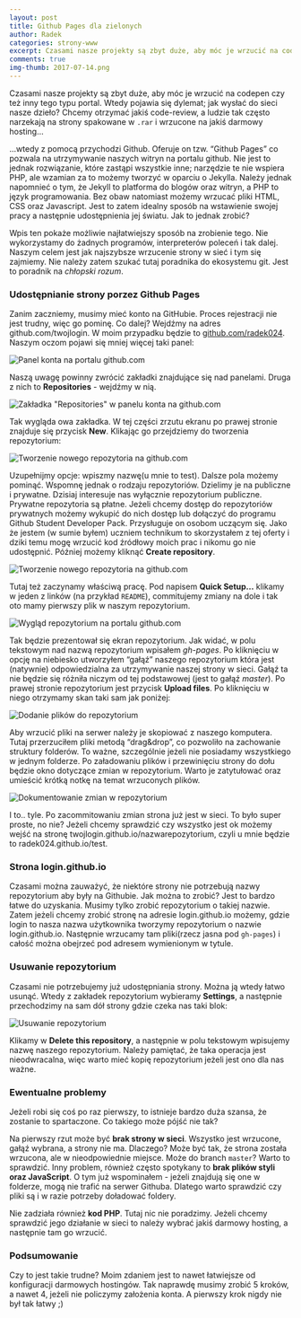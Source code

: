 ```yaml
---
layout: post
title: Github Pages dla zielonych
author: Radek
categories: strony-www
excerpt: Czasami nasze projekty są zbyt duże, aby móc je wrzucić na codepen czy też inny tego typu portal. Wtedy pojawia się dylemat; jak wysłać do sieci nasze dzieło? 
comments: true
img-thumb: 2017-07-14.png
---
```


Czasami nasze projekty są zbyt duże, aby móc je wrzucić na codepen czy też inny tego typu portal. Wtedy pojawia się dylemat; jak wysłać do sieci nasze dzieło? Chcemy otrzymać jakiś code-review, a ludzie tak często narzekają na strony spakowane w `.rar` i wrzucone na jakiś darmowy hosting...

...wtedy z pomocą przychodzi Github. Oferuje on tzw. “Github Pages” co pozwala na utrzymywanie naszych witryn na portalu github. Nie jest to jednak rozwiązanie, które zastąpi wszystkie inne; narzędzie te nie wspiera PHP,  ale wzamian za to możemy tworzyć w oparciu o Jekylla. Należy jednak napomnieć o tym, że Jekyll to platforma do blogów oraz witryn, a PHP to język programowania. Bez obaw natomiast możemy wrzucać pliki HTML, CSS oraz Javascript. Jest to zatem idealny sposób na wstawienie swojej pracy a następnie udostępnienia jej światu. Jak to jednak zrobić?

Wpis ten pokaże możliwie najłatwiejszy sposób na zrobienie tego. Nie wykorzystamy do żadnych programów, interpreterów poleceń i tak dalej. Naszym celem jest jak najszybsze wrzucenie strony w sieć i tym się zajmiemy. Nie należy zatem szukać tutaj poradnika do ekosystemu git. Jest to poradnik na *chłopski rozum*.

### Udostępnianie strony porzez Github Pages

Zanim zaczniemy, musimy mieć konto na GitHubie. Proces rejestracji nie jest trudny, więc go pominę. Co dalej? Wejdźmy na adres github.com/twojlogin. W moim przypadku będzie to [github.com/radek024](https://www.github.com/radek024).  Naszym oczom pojawi się mniej więcej taki panel:

![Panel konta na portalu github.com]({{site.baseurl}}/img/post-img/2017-07-14/fot01.png)

Naszą uwagę powinny zwrócić zakładki znajdujące się nad panelami. Druga z nich to **Repositories** -  wejdźmy w nią.

![Zakładka "Repositories" w panelu konta na github.com]({{site.baseurl}}/img/post-img/2017-07-14/fot02.png)

Tak wygląda owa zakładka. W tej części zrzutu ekranu po prawej stronie znajduje się przycisk **New**. Klikając go przejdziemy do tworzenia repozytorium:

![Tworzenie nowego repozytoria na github.com]({{site.baseurl}}/img/post-img/2017-07-14/fot03.png)

Uzupełnijmy opcje: wpiszmy nazwę(u mnie to test). Dalsze pola możemy pominąć. Wspomnę jednak o rodzaju repozytoriów. Dzielimy je na publiczne i prywatne. Dzisiaj interesuje nas wyłącznie repozytorium publiczne. Prywatne repozytoria są płatne. Jeżeli chcemy dostęp do repozytoriów prywatnych możemy wykupić do nich dostęp lub dołączyć do programu Github Student Developer Pack. Przysługuje on osobom uczącym się. Jako że jestem (w sumie byłem) uczniem technikum to skorzystałem z tej oferty i dziki temu mogę wrzucić kod źródłowy moich prac i nikomu go nie udostępnić.
Później możemy kliknąć **Create repository**.

![Tworzenie nowego repozytoria na github.com]({{site.baseurl}}/img/post-img/2017-07-14/fot04.png)

Tutaj też zaczynamy właściwą pracę. Pod napisem **Quick Setup...** klikamy w jeden z linków (na przykład `README`), commitujemy zmiany na dole i tak oto mamy pierwszy plik w naszym repozytorium.

![Wygląd repozytorium na portalu github.com]({{site.baseurl}}/img/post-img/2017-07-14/fot05.png)

Tak będzie prezentował się ekran repozytorium. Jak widać, w polu tekstowym nad nazwą repozytorium wpisałem *gh-pages*. Po kliknięciu w opcję na niebiesko utworzyłem “gałąź” naszego repozytorium która jest (natywnie) odpowiedzialna za utrzymywanie naszej strony w sieci. Gałąź ta nie będzie się różniła niczym od tej podstawowej (jest to gałąź *master*).
Po prawej stronie repozytorium jest przycisk **Upload files**. Po kliknięciu w niego otrzymamy skan taki sam jak poniżej:

![Dodanie plików do repozytorium]({{site.baseurl}}/img/post-img/2017-07-14/fot06.png)

Aby wrzucić pliki na serwer należy je skopiować z naszego komputera. Tutaj przerzuciłem pliki metodą “drag&drop”, co pozwoliło na zachowanie struktury folderów. To ważne, szczególnie jeżeli nie posiadamy wszystkiego w jednym folderze. Po załadowaniu plików i przewinięciu strony do dołu będzie okno dotyczące zmian w repozytorium. Warto je zatytułować oraz umieścić krótką notkę na temat wrzuconych plików.

![Dokumentowanie zmian w repozytorium]({{site.baseurl}}/img/post-img/2017-07-14/fot07.png)

I to.. tyle. Po zacommitowaniu zmian strona już jest w sieci. To było super proste, no nie? Jeżeli chcemy sprawdzić czy wszystko jest ok możemy wejść na stronę twojlogin.github.io/nazwarepozytorium, czyli u mnie będzie to radek024.github.io/test.

### Strona login.github.io

Czasami można zauważyć, że niektóre strony nie potrzebują nazwy repozytorium aby były na Githubie. Jak można to zrobić? Jest to bardzo łatwe do uzyskania. Musimy tylko zrobić repozytorium o takiej nazwie. Zatem jeżeli chcemy zrobić stronę na adresie login.github.io możemy, gdzie login to nasza nazwa użytkownika tworzymy repozytorium o nazwie login.github.io. Następnie wrzucamy tam pliki(rzecz jasna pod `gh-pages`) i całość można obejrzeć pod adresem wymienionym w tytule.

### Usuwanie repozytorium

Czasami nie potrzebujemy już udostępniania strony. Można ją wtedy łatwo usunąć. Wtedy z zakładek repozytorium wybieramy **Settings**, a następnie przechodzimy na sam dół strony gdzie czeka nas taki blok:

 ![Usuwanie repozytorium]({{site.baseurl}}/img/post-img/2017-07-14/fot08.png)

 Klikamy w **Delete this repository**, a następnie w polu tekstowym wpisujemy nazwę naszego repozytorium. Należy pamiętać, że taka operacja jest nieodwracalna, więc warto mieć kopię repozytorium jeżeli jest ono dla nas ważne.

### Ewentualne problemy

Jeżeli robi się coś po raz pierwszy, to istnieje bardzo duża szansa, że zostanie to spartaczone. Co takiego może pójść nie tak?

Na pierwszy rzut może być **brak strony w sieci**. Wszystko jest wrzucone, gałąź wybrana, a strony nie ma. Dlaczego? Może być tak, że strona została wrzucona, ale w nieodpowiednie miejsce. Może do branch `master`? Warto to sprawdzić.
Inny problem, również często spotykany to **brak plików styli oraz JavaScript**. O tym już wspominałem - jeżeli znajdują się one w folderze, mogą nie trafić na serwer Githuba. Dlatego warto sprawdzić czy pliki są i w razie potrzeby doładować foldery.

Nie zadziała również **kod PHP**. Tutaj nic nie poradzimy. Jeżeli chcemy sprawdzić jego działanie w sieci to należy wybrać jakiś darmowy hosting, a następnie tam go wrzucić.

### Podsumowanie

Czy to jest takie trudne? Moim zdaniem jest to nawet łatwiejsze od konfiguracji darmowych hostingów. Tak naprawdę musimy zrobić 5 kroków, a nawet 4, jeżeli nie policzymy założenia konta. A pierwszy krok nigdy nie był tak łatwy ;)

